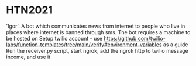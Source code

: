 # HTN2021
'Igor'. A bot which communicates news from internet to people who live in places where internet is banned through sms.
The bot requires a machine to be hosted on
Setup twilio account - use https://github.com/twilio-labs/function-templates/tree/main/verify#environment-variables as a guide
Run the receiver.py script, start ngrok, add the ngrok http to twilio message income, and use it

